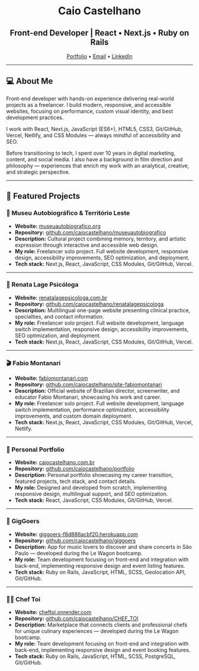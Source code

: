 <h1 align="center">Caio Castelhano</h1>
<h2 align="center">Front-end Developer | React • Next.js • Ruby on Rails</h2>

<p align="center">
  <a href="https://caiocastelhano.com.br" target="_blank">Portfolio</a> •
  <a href="mailto:castelhanoc@gmail.com">Email</a> •
  <a href="https://linkedin.com/in/caio-castelhano" target="_blank">LinkedIn</a>
</p>

---

## 💻 About Me

Front-end developer with hands-on experience delivering real-world projects as a freelancer. I build modern, responsive, and accessible websites, focusing on performance, custom visual identity, and best development practices.

I work with React, Next.js, JavaScript (ES6+), HTML5, CSS3, Git/GitHub, Vercel, Netlify, and CSS Modules — always mindful of accessibility and SEO.

Before transitioning to tech, I spent over 10 years in digital marketing, content, and social media. I also have a background in film direction and philosophy — experiences that enrich my work with an analytical, creative, and strategic perspective.

---

## 📂 Featured Projects

### 🎨 Museu Autobiográfico & Território Leste
- **Website:** [museuautobiografico.org](https://www.museuautobiografico.org/)  
- **Repository:** [github.com/caiocastelhano/museuautobiografico](https://github.com/caiocastelhano/museu-autobiografico)  
- **Description:** Cultural project combining memory, territory, and artistic expression through interactive and accessible web design.  
- **My role:** Freelancer solo project. Full website development, responsive design, accessibility improvements, SEO optimization, and deployment.  
- **Tech stack:** Next.js, React, JavaScript, CSS Modules, Git/GitHub, Vercel.

---

### 🧠 Renata Lage Psicóloga
- **Website:** [renatalagepsicologa.com.br](https://www.renatalagepsicologa.com.br/)  
- **Repository:** [github.com/caiocastelhano/renatalagepsicologa](https://github.com/caiocastelhano/renatalagepsicologa)  
- **Description:** Multilingual one-page website presenting clinical practice, specialties, and contact information.  
- **My role:** Freelancer solo project. Full website development, language switch implementation, responsive design, accessibility improvements, SEO optimization, and deployment.  
- **Tech stack:** Next.js, React, JavaScript, CSS Modules, Git/GitHub, Vercel.

---

### 🎬 Fabio Montanari
- **Website:** [fabiomontanari.com](https://fabiomontanari.com/)  
- **Repository:** [github.com/caiocastelhano/site-fabiomontanari](https://github.com/caiocastelhano/site-fabiomontanari)
- **Description:** Official website of Brazilian director, screenwriter, and educator Fabio Montanari, showcasing his work and career.  
- **My role:** Freelancer solo project. Full website development, language switch implementation, performance optimization, accessibility improvements, and custom domain deployment.  
- **Tech stack:** Next.js, React, JavaScript, CSS Modules, Git/GitHub, Vercel, Netlify.

---

### 💼 Personal Portfolio
- **Website:** [caiocastelhano.com.br](https://www.caiocastelhano.com.br/)  
- **Repository:** [github.com/caiocastelhano/portfolio](https://github.com/caiocastelhano/portfolio)  
- **Description:** Personal portfolio showcasing my career transition, featured projects, tech stack, and contact details.  
- **My role:** Designed and developed from scratch, implementing responsive design, multilingual support, and SEO optimization.  
- **Tech stack:** React, JavaScript, CSS Modules, Git/GitHub, Vercel.

---

### 🎵 GigGoers
- **Website:** [giggoers-f8d886acbf20.herokuapp.com](https://giggoers-f8d886acbf20.herokuapp.com/)  
- **Repository:** [github.com/caiocastelhano/giggoers](https://github.com/caiocastelhano/giggoers)  
- **Description:** App for music lovers to discover and share concerts in São Paulo — developed during the Le Wagon bootcamp.  
- **My role:** Team development focusing on front-end and integration with back-end, implementing responsive design and event listing features.  
- **Tech stack:** Ruby on Rails, JavaScript, HTML, SCSS, Geolocation API, Git/GitHub.

---

### 👨‍🍳 Chef Toi
- **Website:** [cheftoi.onrender.com](https://cheftoi.onrender.com/)  
- **Repository:** [github.com/caiocastelhano/CHEF_TOI](https://github.com/caiocastelhano/CHEF_TOI)  
- **Description:** Marketplace that connects clients and professional chefs for unique culinary experiences — developed during the Le Wagon bootcamp.  
- **My role:** Team development focusing on front-end and integration with back-end, implementing responsive design and event booking features.  
- **Tech stack:** Ruby on Rails, JavaScript, HTML, SCSS, PostgreSQL, Git/GitHub.
